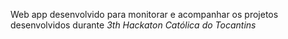 Web app desenvolvido para monitorar e acompanhar os projetos desenvolvidos durante *3th Hackaton Católica do Tocantins*
